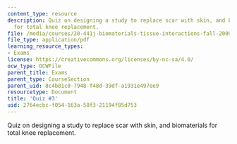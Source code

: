 ```yaml
---
content_type: resource
description: Quiz on designing a study to replace scar with skin, and biomaterials
  for total knee replacement.
file: /media/courses/20-441j-biomaterials-tissue-interactions-fall-2009/2764ecbcf054163a58f321194f85d753_MIT20_441JF09_quiz3.pdf
file_type: application/pdf
learning_resource_types:
- Exams
license: https://creativecommons.org/licenses/by-nc-sa/4.0/
ocw_type: OCWFile
parent_title: Exams
parent_type: CourseSection
parent_uid: 8c4b81c0-7948-f48d-39df-a1931e497ee9
resourcetype: Document
title: 'Quiz #3'
uid: 2764ecbc-f054-163a-58f3-21194f85d753
---
```

Quiz on designing a study to replace scar with skin, and biomaterials for total knee replacement.